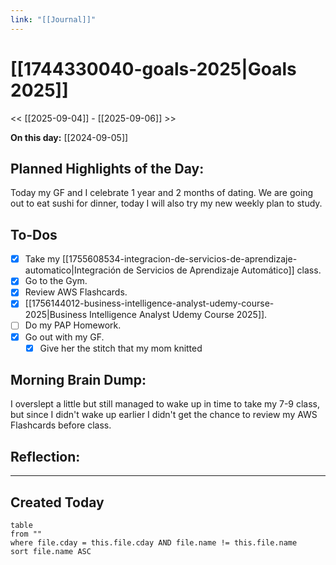 ```yaml
---
link: "[[Journal]]"
---
```

# [[1744330040-goals-2025|Goals 2025]]
<< [[2025-09-04]] - [[2025-09-06]] >>

**On this day:** [[2024-09-05]]
## Planned Highlights of the Day:
Today my GF and I celebrate 1 year and 2 months of dating. We are going out to eat sushi for dinner, today I will also try my new weekly plan to study.

## To-Dos
- [x] Take my [[1755608534-integracion-de-servicios-de-aprendizaje-automatico|Integración de Servicios de Aprendizaje Automático]] class.
- [x] Go to the Gym.
- [x] Review AWS Flashcards.
- [x] [[1756144012-business-intelligence-analyst-udemy-course-2025|Business Intelligence Analyst Udemy Course 2025]].
- [ ] Do my PAP Homework.
- [x] Go out with my GF.
	- [x] Give her the stitch that my mom knitted

## Morning Brain Dump:
I overslept a little but still managed to wake up in time to take my 7-9 class, but since I didn't wake up earlier I didn't get the chance to review my AWS Flashcards before class.

## Reflection:


---
## Created Today
```dataview
table
from ""
where file.cday = this.file.cday AND file.name != this.file.name
sort file.name ASC
```

